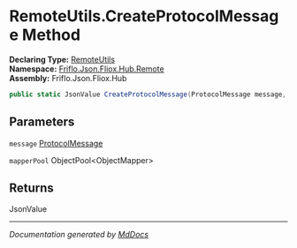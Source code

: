 ﻿<!--  
  <auto-generated>   
    The contents of this file were generated by a tool.  
    Changes to this file may be list if the file is regenerated  
  </auto-generated>   
-->

# RemoteUtils.CreateProtocolMessage Method

**Declaring Type:** [RemoteUtils](../index.md)  
**Namespace:** [Friflo.Json.Fliox.Hub.Remote](../../index.md)  
**Assembly:** Friflo.Json.Fliox.Hub

```csharp
public static JsonValue CreateProtocolMessage(ProtocolMessage message, ObjectPool<ObjectMapper> mapperPool);
```

## Parameters

`message`  [ProtocolMessage](../../../Protocol/ProtocolMessage/index.md)

`mapperPool`  ObjectPool\<ObjectMapper\>

## Returns

JsonValue

___

*Documentation generated by [MdDocs](https://github.com/ap0llo/mddocs)*
